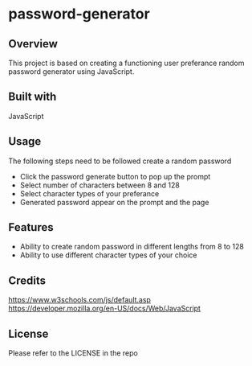 # password-generator

## Overview
This project is based on creating a functioning user preferance random password generator using JavaScript. 



## Built with

JavaScript 

## Usage

The following steps need to be followed create a random password

* Click the password generate button to pop up the prompt
* Select number of characters between 8 and 128
* Select character types of your preferance 
* Generated password appear on the prompt and the page 

## Features

* Ability to create random password in different lengths from 8 to 128
* Ability to use different character types of your choice

## Credits

https://www.w3schools.com/js/default.asp
https://developer.mozilla.org/en-US/docs/Web/JavaScript

## License

Please refer to the LICENSE in the repo
